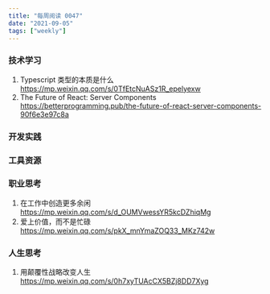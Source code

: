 ```yaml
---
title: "每周阅读 0047"
date: "2021-09-05"
tags: ["weekly"]
---
```


### 技术学习
1. Typescript 类型的本质是什么 https://mp.weixin.qq.com/s/0TfEtcNuASz1R_epelyexw
2. The Future of React: Server Components https://betterprogramming.pub/the-future-of-react-server-components-90f6e3e97c8a

### 开发实践


### 工具资源


### 职业思考
1. 在工作中创造更多余闲 https://mp.weixin.qq.com/s/d_OUMVwessYR5kcDZhiqMg
2. 爱上价值，而不是忙碌 https://mp.weixin.qq.com/s/pkX_mnYmaZOQ33_MKz742w
   

### 人生思考
1. 用颠覆性战略改变人生 https://mp.weixin.qq.com/s/0h7xyTUAcCX5BZj8DD7Xyg

